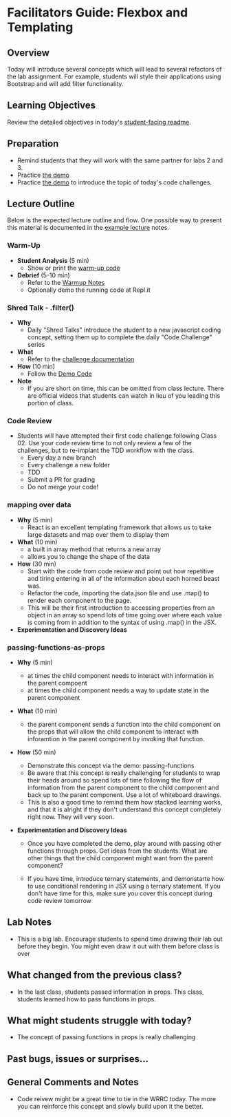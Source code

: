 # Facilitators Guide: Flexbox and Templating

## Overview

Today will introduce several concepts which will lead to several refactors of the lab assignment. For example, students will style their applications using Bootstrap and will add filter functionality.

## Learning Objectives

Review the detailed objectives in today's [student-facing readme](../README.md).

## Preparation

- Remind students that they will work with the same partner for labs 2 and 3.
- Practice [the demo](../demo/passing-functions)
- Practice [the demo](../challenges/DEMO.md) to introduce the topic of today's code challenges.

## Lecture Outline

Below is the expected lecture outline and flow. One possible way to present this material is documented in the [example lecture](../facilitator/LECTURE-EXAMPLE.md) notes.

### Warm-Up

- **Student Analysis** (5 min)
  - Show or print the [warm-up code](../warm-up/warm-up.md)
- **Debrief** (5-10 min)
  - Refer to the [Warmup Notes](../warm-up/NOTES.md)
  - Optionally demo the running code at Repl.it

### Shred Talk - .filter()

- **Why**
  - Daily "Shred Talks" introduce the student to a new javascript coding concept, setting them up to complete the daily "Code Challenge" series
- **What**
  - Refer to the [challenge documentation](../challenges/README.md)
- **How** (10 min)
  - Follow the [Demo Code](../challenges/DEMO.md)
- **Note**
  - If you are short on time, this can be omitted from class lecture. There are official videos that students can watch in lieu of you leading this portion of class.

### Code Review

- Students will have attempted their first code challenge following Class 02. Use your code review time to not only review a few of the challenges, but to re-implant the TDD workflow with the class.
  - Every day a new branch
  - Every challenge a new folder
  - TDD
  - Submit a PR for grading
  - Do not merge your code!

### mapping over data

- **Why** (5 min)
  - React is an excellent templating framework that allows us to take large datasets and map over them to display them
- **What** (10 min)
  - a built in array method that returns a new array
  - allows you to change the shape of the data
- **How** (30 min)
  - Start with the code from code review and point out how repetitive and tiring entering in all of the information about each horned beast was.
  - Refactor the code, importing the data.json file and use .map() to render each component to the page. 
  - This will be their first introduction to accessing properties from an object in an array so spend lots of time going over where each value is coming from in addition to the syntax of using .map() in the JSX.
- **Experimentation and Discovery Ideas**

### passing-functions-as-props

- **Why** (5 min)
  - at times the child component needs to interact with information in the parent compoent
  - at times the child component needs a way to update state in the parent component
- **What** (10 min)
  - the parent component sends a function into the child component on the props that will allow the child component to interact with inforamtion in the parent component by invoking that function.
- **How** (50 min)
  - Demonstrate this concept via the demo: passing-functions
  - Be aware that this concept is really challenging for students to wrap their heads around so spend lots of time following the flow of information from the parent component to the child component and back up to the parent component. Use a lot of whiteboard drawings.
  - This is also a good time to remind them how stacked learning works, and that it is alright if they don't understand this concept completely right now. They will very soon.

- **Experimentation and Discovery Ideas**
  - Once you have completed the demo, play around with passing other functions through props. Get ideas from the students. What are other things that the child component might want from the parent component? 

  - If you have time, introduce ternary statements, and demonstarte how to use conditional rendering in JSX using a ternary statement. If you don't have time for this, make sure you cover this concept during code review tomorrow

## Lab Notes

  - This is a big lab. Encourage students to spend time drawing their lab out before they begin. You might even draw it out with them before class is over

## What changed from the previous class?

  - In the last class, students passed information in props. This class, students learned how to pass functions in props.

## What might students struggle with today?

- The concept of passing functions in props is really challenging

## Past bugs, issues or surprises...

## General Comments and Notes

- Code reivew might be a great time to tie in the WRRC today. The more you can reinforce this concept and slowly build upon it the better.
